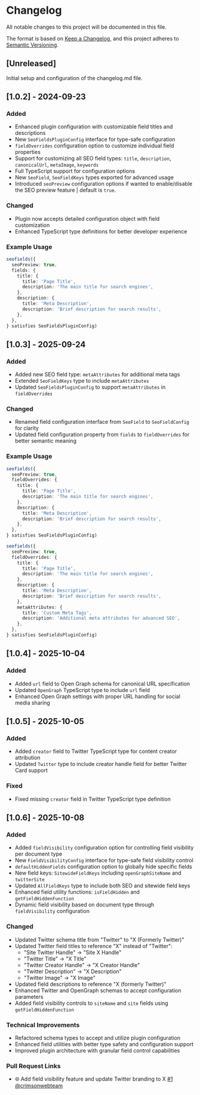 # Changelog

All notable changes to this project will be documented in this file.

The format is based on [Keep a Changelog](https://keepachangelog.com/en/1.1.0/),
and this project adheres to [Semantic Versioning](https://semver.org/spec/v2.0.0.html).

## [Unreleased]

Initial setup and configuration of the changelog.md file.

## [1.0.2] - 2024-09-23

### Added

- Enhanced plugin configuration with customizable field titles and descriptions
- New `SeoFieldsPluginConfig` interface for type-safe configuration
- `fieldOverrides` configuration option to customize individual field properties
- Support for customizing all SEO field types: `title`, `description`, `canonicalUrl`, `metaImage`, `keywords`
- Full TypeScript support for configuration options
- New `SeoField`, `SeoFieldKeys` types exported for advanced usage
- Introduced `seoPreview` configuration options if wanted to enable/disable the SEO preview feature | default is `true`.

### Changed

- Plugin now accepts detailed configuration object with field customization
- Enhanced TypeScript type definitions for better developer experience

### Example Usage

```typescript
seofields({
  seoPreview: true,
  fields: {
    title: {
      title: 'Page Title',
      description: 'The main title for search engines',
    },
    description: {
      title: 'Meta Description',
      description: 'Brief description for search results',
    },
  },
} satisfies SeoFieldsPluginConfig)
```

## [1.0.3] - 2025-09-24

### Added

- Added new SEO field type: `metaAttributes` for additional meta tags
- Extended `SeoFieldKeys` type to include `metaAttributes`
- Updated `SeoFieldsPluginConfig` to support `metaAttributes` in `fieldOverrides`

### Changed

- Renamed field configuration interface from `SeoField` to `SeoFieldConfig` for clarity
- Updated field configuration property from `fields` to `fieldOverrides` for better semantic meaning

### Example Usage

```typescript
seofields({
  seoPreview: true,
  fieldOverrides: {
    title: {
      title: 'Page Title',
      description: 'The main title for search engines',
    },
    description: {
      title: 'Meta Description',
      description: 'Brief description for search results',
    },
  },
} satisfies SeoFieldsPluginConfig)
```

```typescript
seofields({
  seoPreview: true,
  fieldOverrides: {
    title: {
      title: 'Page Title',
      description: 'The main title for search engines',
    },
    description: {
      title: 'Meta Description',
      description: 'Brief description for search results',
    },
    metaAttributes: {
      title: 'Custom Meta Tags',
      description: 'Additional meta attributes for advanced SEO',
    },
  },
} satisfies SeoFieldsPluginConfig)
```

## [1.0.4] - 2025-10-04

### Added

- Added `url` field to Open Graph schema for canonical URL specification
- Updated `OpenGraph` TypeScript type to include `url` field
- Enhanced Open Graph settings with proper URL handling for social media sharing

## [1.0.5] - 2025-10-05

### Added

- Added `creator` field to Twitter TypeScript type for content creator attribution
- Updated `Twitter` type to include creator handle field for better Twitter Card support

### Fixed

- Fixed missing `creator` field in Twitter TypeScript type definition

## [1.0.6] - 2025-10-08

### Added

- Added `fieldVisibility` configuration option for controlling field visibility per document type
- New `FieldVisibilityConfig` interface for type-safe field visibility control
- `defaultHiddenFields` configuration option to globally hide specific fields
- New field keys: `SitewideFieldKeys` including `openGraphSiteName` and `twitterSite`
- Updated `AllFieldKeys` type to include both SEO and sitewide field keys
- Enhanced field utility functions: `isFieldHidden` and `getFieldHiddenFunction`
- Dynamic field visibility based on document type through `fieldVisibility` configuration

### Changed

- Updated Twitter schema title from "Twitter" to "X (Formerly Twitter)"
- Updated Twitter field titles to reference "X" instead of "Twitter":
  - "Site Twitter Handle" → "Site X Handle"
  - "Twitter Title" → "X Title"
  - "Twitter Creator Handle" → "X Creator Handle"
  - "Twitter Description" → "X Description"
  - "Twitter Image" → "X Image"
- Updated field descriptions to reference "X (formerly Twitter)"
- Enhanced Twitter and OpenGraph schemas to accept configuration parameters
- Added field visibility controls to `siteName` and `site` fields using `getFieldHiddenFunction`

### Technical Improvements

- Refactored schema types to accept and utilize plugin configuration
- Enhanced field utilities with better type safety and configuration support
- Improved plugin architecture with granular field control capabilities

### Pull Request Links

- 🌐 Add field visibility feature and update Twitter branding to X [#1](https://github.com/hardik-143/sanity-plugin-seofields/pull/1) [@crimsonwebteam](https://github.com/crimsonwebteam)
